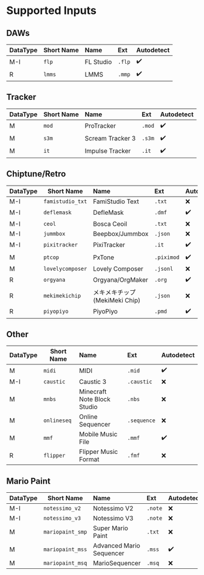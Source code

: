
# Supported Inputs
## DAWs
| DataType | Short Name | Name | Ext | Autodetect |
| --- | --- | :--- | :--- | :--- |
| M-I | ```flp``` | FL Studio | ```.flp``` | ✔️ |
| R | ```lmms``` | LMMS | ```.mmp``` | ✔️ |

## Tracker
| DataType | Short Name | Name | Ext | Autodetect | 
| --- | --- | :--- | :--- | :--- |
| M | ```mod``` | ProTracker | ```.mod``` | ✔️ | 
| M | ```s3m``` | Scream Tracker 3 | ```.s3m``` | ✔️ | 
| M | ```it``` | Impulse Tracker | ```.it``` | ✔️ | 

## Chiptune/Retro
| DataType | Short Name | Name | Ext | Autodetect | 
| --- | --- | :--- | :--- | :--- |
| M-I | ```famistudio_txt``` | FamiStudio Text | ```.txt``` | ❌ | 
| M-I | ```deflemask``` | DefleMask | ```.dmf``` | ✔️ |
| M-I | ```ceol``` | Bosca Ceoil | ```.txt``` | ❌ | 
| M-I | ```jummbox``` | Beepbox/Jummbox | ```.json``` | ❌ | 
| M-I | ```pixitracker``` | PixiTracker | ```.it``` | ✔️ | 
| M | ```ptcop``` | PxTone | ```.piximod``` | ✔️ |
| M | ```lovelycomposer``` | Lovely Composer | ```.jsonl``` | ❌ |
| R | ```orgyana``` | Orgyana/OrgMaker | ```.org``` | ✔️ |
| R | ```mekimekichip``` | メキメキチップ (MekiMeki Chip) | ```.json``` | ❌ | 
| R | ```piyopiyo``` | PiyoPiyo | ```.pmd``` | ✔️ |  

## Other
| DataType | Short Name | Name | Ext | Autodetect | 
| --- | --- | :--- | :--- | :--- |
| M | ```midi``` | MIDI | ```.mid``` | ✔️ | 
| M-I | ```caustic``` | Caustic 3 | ```.caustic``` | ❌ | 
| M | ```mnbs``` | Minecraft Note Block Studio | ```.nbs``` | ❌ | 
| M | ```onlineseq``` | Online Sequencer | ```.sequence``` | ❌ | 
| M | ```mmf``` | Mobile Music File | ```.mmf``` | ✔️ | 
| R | ```flipper``` | Flipper Music Format | ```.fmf``` | ❌ | 

## Mario Paint
| DataType | Short Name | Name | Ext | Autodetect | 
| --- | --- | :--- | :--- | :--- |
| M-I | ```notessimo_v2``` | Notessimo V2 | ```.note``` | ❌ | 
| M-I | ```notessimo_v3``` | Notessimo V3 | ```.note``` | ❌ | 
| M | ```mariopaint_smp``` | Super Mario Paint | ```.txt``` | ❌ | 
| M | ```mariopaint_mss``` | Advanced Mario Sequencer | ```.mss``` | ✔️ | 
| M | ```mariopaint_msq``` | MarioSequencer | ```.msq``` | ❌ | 